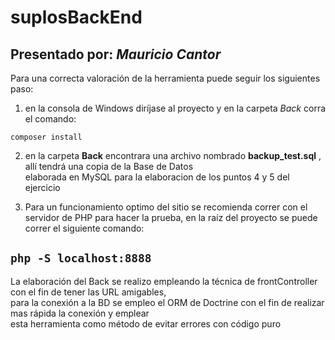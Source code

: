 # suplosBackEnd  
## Presentado por: *Mauricio Cantor*  
  
Para una correcta valoración de la herramienta puede seguir los siguientes paso:  
  
1. en la consola de Windows diríjase al proyecto y en la carpeta *Back* corra el comando:  
  
``` composer install ```  
  
2. en la carpeta **Back** encontrara una archivo nombrado **backup_test.sql** , allí tendrá una copia de la Base de Datos    
elaborada en MySQL para la elaboracion de los puntos 4 y 5 del ejercicio  
   
3. Para un funcionamiento optimo del sitio se recomienda correr con el servidor de PHP para hacer la prueba, en la raíz del proyecto se puede correr el siguiente comando:  
  
``` php -S localhost:8888 ```   
------  
  
La elaboración del Back se realizo empleando la técnica de frontController con el fin de tener las URL amigables,  
para la conexión a la BD se empleo el ORM de Doctrine con el fin de realizar mas rápida la conexión y emplear   
esta herramienta como método de evitar errores con código puro